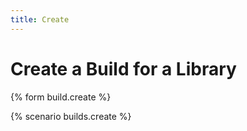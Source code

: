 ```yaml
---
title: Create
---
```


# Create a Build for a Library

{% form build.create %}

{% scenario builds.create %}

